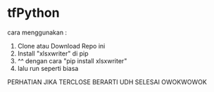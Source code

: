 # tfPython

cara menggunakan : 
1. Clone atau Download Repo ini
2. Install "xlsxwriter" di pip
3. ^^ dengan cara "pip install xlsxwriter"
4. lalu run seperti biasa

PERHATIAN JIKA TERCLOSE BERARTI UDH SELESAI OWOKWOWOK
